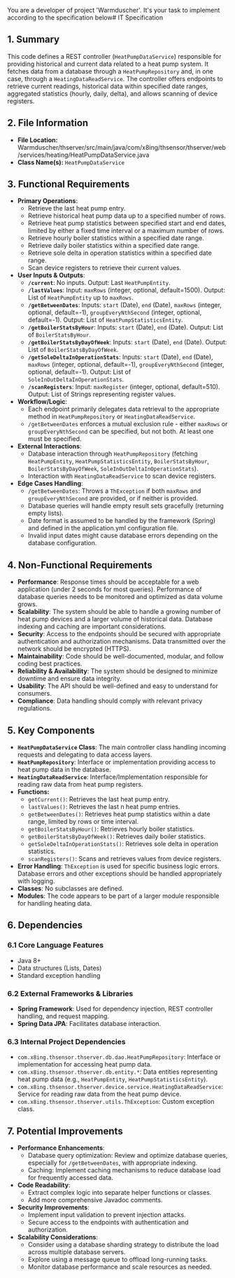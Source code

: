 You are a developer of project 'Warmduscher'. It's your task to implement according to the specification below# IT Specification

## 1. Summary

This code defines a REST controller (`HeatPumpDataService`) responsible for providing historical and current data related to a heat pump system. It fetches data from a database through a `HeatPumpRepository` and, in one case, through a `HeatingDataReadService`. The controller offers endpoints to retrieve current readings, historical data within specified date ranges, aggregated statistics (hourly, daily, delta), and allows scanning of device registers. 

## 2. File Information

- **File Location:** Warmduscher/thserver/src/main/java/com/x8ing/thsensor/thserver/web/services/heating/HeatPumpDataService.java
- **Class Name(s):** `HeatPumpDataService`

## 3. Functional Requirements

- **Primary Operations**:
    - Retrieve the last heat pump entry.
    - Retrieve historical heat pump data up to a specified number of rows.
    - Retrieve heat pump statistics between specified start and end dates, limited by either a fixed time interval or a maximum number of rows.
    - Retrieve hourly boiler statistics within a specified date range.
    - Retrieve daily boiler statistics within a specified date range.
    - Retrieve sole delta in operation statistics within a specified date range.
    - Scan device registers to retrieve their current values.
- **User Inputs & Outputs**:
    - **`/current`**: No inputs. Output: Last `HeatPumpEntity`.
    - **`/lastValues`**: Input: `maxRows` (integer, optional, default=1500). Output: List of `HeatPumpEntity` up to `maxRows`.
    - **`/getBetweenDates`**: Inputs: `start` (Date), `end` (Date), `maxRows` (integer, optional, default=-1), `groupEveryNthSecond` (integer, optional, default=-1). Output: List of `HeatPumpStatisticsEntity`.
    - **`/getBoilerStatsByHour`**: Inputs: `start` (Date), `end` (Date). Output: List of `BoilerStatsByHour`.
    - **`/getBoilerStatsByDayOfWeek`**: Inputs: `start` (Date), `end` (Date). Output: List of `BoilerStatsByDayOfWeek`.
    - **`/getSoleDeltaInOperationStats`**: Inputs: `start` (Date), `end` (Date), `maxRows` (integer, optional, default=-1), `groupEveryNthSecond` (integer, optional, default=-1). Output: List of `SoleInOutDeltaInOperationStats`.
    - **`/scanRegisters`**: Input: `maxRegister` (integer, optional, default=510). Output: List of Strings representing register values.
- **Workflow/Logic**:
    - Each endpoint primarily delegates data retrieval to the appropriate method in `HeatPumpRepository` or `HeatingDataReadService`.
    - `/getBetweenDates` enforces a mutual exclusion rule - either `maxRows` or `groupEveryNthSecond` can be specified, but not both. At least one must be specified.
- **External Interactions**:
    - Database interaction through `HeatPumpRepository` (fetching `HeatPumpEntity`, `HeatPumpStatisticsEntity`, `BoilerStatsByHour`, `BoilerStatsByDayOfWeek`, `SoleInOutDeltaInOperationStats`).
    - Interaction with `HeatingDataReadService` to scan device registers.
- **Edge Cases Handling**:
    - `/getBetweenDates`: Throws a `ThException` if both `maxRows` and `groupEveryNthSecond` are provided, or if neither is provided.
    - Database queries will handle empty result sets gracefully (returning empty lists).
    - Date format is assumed to be handled by the framework (Spring) and defined in the application.yml configuration file.
    - Invalid input dates might cause database errors depending on the database configuration.

## 4. Non-Functional Requirements

- **Performance**: Response times should be acceptable for a web application (under 2 seconds for most queries).  Performance of database queries needs to be monitored and optimized as data volume grows.
- **Scalability**: The system should be able to handle a growing number of heat pump devices and a larger volume of historical data. Database indexing and caching are important considerations.
- **Security**: Access to the endpoints should be secured with appropriate authentication and authorization mechanisms. Data transmitted over the network should be encrypted (HTTPS).
- **Maintainability**: Code should be well-documented, modular, and follow coding best practices.
- **Reliability & Availability**: The system should be designed to minimize downtime and ensure data integrity.
- **Usability**: The API should be well-defined and easy to understand for consumers.
- **Compliance**: Data handling should comply with relevant privacy regulations.

## 5. Key Components

- **`HeatPumpDataService` Class**:  The main controller class handling incoming requests and delegating to data access layers.
- **`HeatPumpRepository`**:  Interface or implementation providing access to heat pump data in the database.
- **`HeatingDataReadService`**: Interface/Implementation responsible for reading raw data from heat pump registers.
- **Functions:**
    - `getCurrent()`: Retrieves the last heat pump entry.
    - `lastValues()`: Retrieves the last n heat pump entries.
    - `getBetweenDates()`: Retrieves heat pump statistics within a date range, limited by rows or time interval.
    - `getBoilerStatsByHour()`: Retrieves hourly boiler statistics.
    - `getBoilerStatsByDayOfWeek()`: Retrieves daily boiler statistics.
    - `getSoleDeltaInOperationStats()`: Retrieves sole delta in operation statistics.
    - `scanRegisters()`: Scans and retrieves values from device registers.
- **Error Handling**:  `ThException` is used for specific business logic errors.  Database errors and other exceptions should be handled appropriately with logging.
- **Classes**: No subclasses are defined.
- **Modules**: The code appears to be part of a larger module responsible for handling heating data.

## 6. Dependencies

### 6.1 Core Language Features

- Java 8+
- Data structures (Lists, Dates)
- Standard exception handling

### 6.2 External Frameworks & Libraries

- **Spring Framework**: Used for dependency injection, REST controller handling, and request mapping.
- **Spring Data JPA**: Facilitates database interaction.

### 6.3 Internal Project Dependencies

- `com.x8ing.thsensor.thserver.db.dao.HeatPumpRepository`: Interface or implementation for accessing heat pump data.
- `com.x8ing.thsensor.thserver.db.entity.*`: Data entities representing heat pump data (e.g., `HeatPumpEntity`, `HeatPumpStatisticsEntity`).
- `com.x8ing.thsensor.thserver.device.service.HeatingDataReadService`: Service for reading raw data from the heat pump device.
- `com.x8ing.thsensor.thserver.utils.ThException`: Custom exception class.

## 7. Potential Improvements

- **Performance Enhancements**:
    - Database query optimization: Review and optimize database queries, especially for `/getBetweenDates`, with appropriate indexing.
    - Caching: Implement caching mechanisms to reduce database load for frequently accessed data.
- **Code Readability**:
    - Extract complex logic into separate helper functions or classes.
    - Add more comprehensive Javadoc comments.
- **Security Improvements**:
    - Implement input validation to prevent injection attacks.
    - Secure access to the endpoints with authentication and authorization.
- **Scalability Considerations**:
    - Consider using a database sharding strategy to distribute the load across multiple database servers.
    - Explore using a message queue to offload long-running tasks.
    - Monitor database performance and scale resources as needed.
